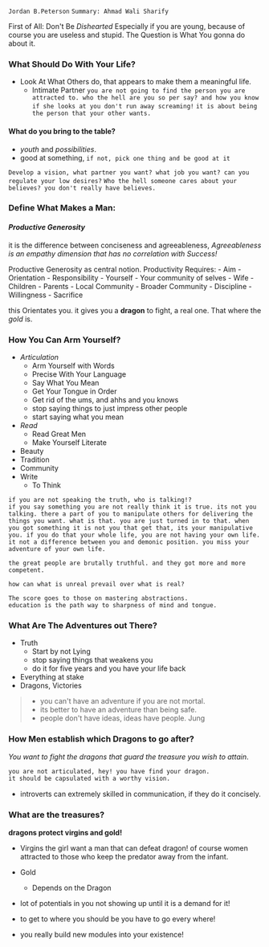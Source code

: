 `Jordan B.Peterson`
`Summary: Ahmad Wali Sharify`

First of All:
Don't Be *Dishearted* Especially if you are young, because of course you are useless and stupid.
The Question is What You gonna do about it.

### What Should Do With Your Life?

- Look At What Others do, that appears to make them a meaningful life.
	- Intimate Partner
`you are not going to find the person you are attracted to. who the hell are you so per say? and how you know if she looks at you don't run away screaming!`
`it is about being the person that your other wants.`

#### What do you bring to the table?
-  *youth* and *possibilities*.
- good at something, `if not, pick one thing and be good at it`

`Develop a vision, what partner you want? what job you want? can you regulate your low desires?`
`Who the hell someone cares about your believes? you don't really have believes.` 

### Define What Makes a Man:

#### *Productive Generosity*

it is the difference between conciseness and agreeableness,
*Agreeableness is an empathy dimension that has no correlation with Success!*

Productive Generosity as central notion.
Productivity Requires:
	-  Aim
	- Orientation
	- Responsibility
		- Yourself
			- Your community of selves
		- Wife
		- Children
		- Parents
		- Local Community
		- Broader Community
	- Discipline
	- Willingness
	- Sacrifice

this Orientates you. it gives you a **dragon** to fight, a real one.
That where the *gold* is. 

### How You Can Arm Yourself?

- *Articulation*
	- Arm Yourself with Words
	- Precise With Your Language
	- Say What You Mean
	- Get Your Tongue in Order
	- Get rid of the ums, and ahhs and you knows
	- stop saying things to just impress other people 
	- start saying what you mean
- *Read*
	- Read Great Men
	- Make Yourself Literate
- Beauty
- Tradition
- Community
- Write
	- To Think

~~~
if you are not speaking the truth, who is talking!?
if you say something you are not really think it is true. its not you talking. there a part of you to manipulate others for delivering the things you want. what is that. you are just turned in to that. when you got something it is not you that get that, its your manipulative you. if you do that your whole life, you are not having your own life. it not a difference between you and demonic position. you miss your adventure of your own life. 

the great people are brutally truthful. and they got more and more competent. 

how can what is unreal prevail over what is real?

The score goes to those on mastering abstractions. 
education is the path way to sharpness of mind and tongue.
~~~

### What Are The Adventures out There?

- Truth
	- Start by not Lying
	- stop saying things that weakens you
	- do it for five years and you have your life back
- Everything at stake
- Dragons, Victories

>  - you can't have an adventure if you are not mortal.
>  - its better to have an adventure than being safe.
>  - people don't have ideas, ideas have people. Jung 



### How Men establish which Dragons to go after?

*You want to fight the dragons that guard the treasure you wish to attain*. 
```txt
you are not articulated, hey! you have find your dragon.
it should be capsulated with a worthy vision.
```

- introverts can extremely skilled in communication, if they do it concisely. 
  
### What are the treasures?

**dragons protect virgins and gold!**

- Virgins
the girl want a man that can defeat dragon!
of course women attracted to those who keep the predator away from the infant. 
- Gold
	- Depends on the Dragon

- lot of potentials in you not showing up until it is a demand for it!
- to get to where you should be you have to go every where!
- you really build new modules into your existence!































































